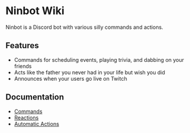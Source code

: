 # Ninbot Wiki
Ninbot is a Discord bot with various silly commands and actions.
## Features
* Commands for scheduling events, playing trivia, and dabbing on your friends
* Acts like the father you never had in your life but wish you did
* Announces when your users go live on Twitch

## Documentation
* [Commands](commands/index.md)
* [Reactions](reactions/index.md)
* [Automatic Actions](actions/index.md)